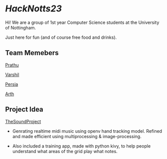 # *HackNotts23*
Hi! We are a group of 1st year Computer Science students at the University of Nottingham.

Just here for fun (and of course free food and drinks).

## Team Memebers
[Prathu](https://github.com/SeaM05)

[Varshil](https://github.com/Varshil247)

[Persia](https://github.com/PersiaF04)

[Arth](https://github.com/Arth253)

## Project Idea
[TheSoundProject](TheSoundProject)

* Genrating realtime midi music using openv hand tracking model. Refined and made efficient using multiprocessing & image-processing.

* Also included a training app, made with python kivy, to help people understand what areas of the grid play what notes.
